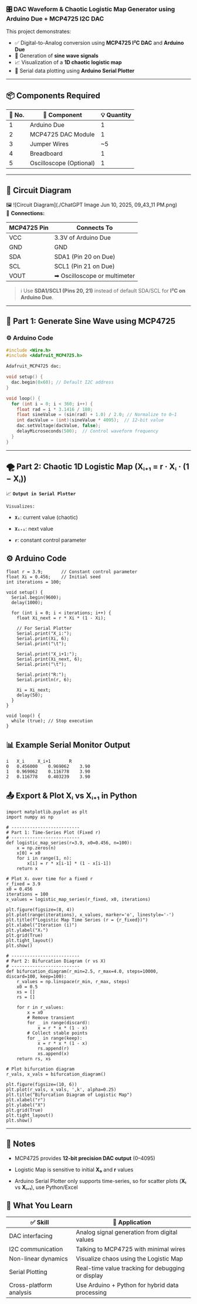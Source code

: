 ### 🎛️ DAC Waveform & Chaotic Logistic Map Generator using Arduino Due + MCP4725 I2C DAC

This project demonstrates:
- ✅ Digital-to-Analog conversion using **MCP4725 I²C DAC** and **Arduino Due**
- 🌊 Generation of **sine wave signals**
- 📈 Visualization of a **1D chaotic logistic map**
- 🔬 Serial data plotting using **Arduino Serial Plotter**

---

## 📦 Components Required

| 🔢 No. | 🧩 Component              | 💡 Quantity |
|-------|---------------------------|-------------|
| 1     | Arduino Due               | 1           |
| 2     | MCP4725 DAC Module        | 1           |
| 3     | Jumper Wires              | ~5          |
| 4     | Breadboard                | 1           |
| 5     | Oscilloscope (Optional)   | 1           |

---

## 🔌 Circuit Diagram

🖼️ ![Circuit Diagram](./ChatGPT Image Jun 10, 2025, 09_43_11 PM.png)  
📌 **Connections:**

| MCP4725 Pin | Connects To          |
|-------------|----------------------|
| VCC         | 3.3V of Arduino Due  |
| GND         | GND                  |
| SDA         | SDA1 (Pin 20 on Due) |
| SCL         | SCL1 (Pin 21 on Due) |
| VOUT        | ➡ Oscilloscope or multimeter |

> ℹ️ Use **SDA1/SCL1 (Pins 20, 21)** instead of default SDA/SCL for **I²C on Arduino Due**.

---

## 🔁 Part 1: Generate Sine Wave using MCP4725

### ⚙️ Arduino Code

```cpp
#include <Wire.h>
#include <Adafruit_MCP4725.h>

Adafruit_MCP4725 dac;

void setup() {
  dac.begin(0x60); // Default I2C address
}

void loop() {
  for (int i = 0; i < 360; i++) {
    float rad = i * 3.1416 / 180;
    float sineValue = (sin(rad) + 1.0) / 2.0; // Normalize to 0–1
    int dacValue = (int)(sineValue * 4095);  // 12-bit value
    dac.setVoltage(dacValue, false);
    delayMicroseconds(500);  // Control waveform frequency
  }
}
```
---
## 🌪️ Part 2: Chaotic 1D Logistic Map (Xᵢ₊₁ = r · Xᵢ · (1 − Xᵢ))

📈 **`Output in Serial Plotter`**

`Visualizes:`

* **`Xᵢ`**: current value (chaotic)

* **`Xᵢ₊₁`**: next value

* **`r`**: constant control parameter

## ⚙️ Arduino Code
```
float r = 3.9;       // Constant control parameter
float Xi = 0.456;    // Initial seed
int iterations = 100;

void setup() {
  Serial.begin(9600);
  delay(1000);

  for (int i = 0; i < iterations; i++) {
    float Xi_next = r * Xi * (1 - Xi);

    // For Serial Plotter
    Serial.print("X_i:");
    Serial.print(Xi, 6);
    Serial.print("\t");

    Serial.print("X_i+1:");
    Serial.print(Xi_next, 6);
    Serial.print("\t");

    Serial.print("R:");
    Serial.println(r, 6);

    Xi = Xi_next;
    delay(50);
  }
}

void loop() {
  while (true); // Stop execution
}
```
## 📊 Example Serial Monitor Output
```
i	X_i		X_i+1		R
0	0.456000	0.969062	3.90
1	0.969062	0.116778	3.90
2	0.116778	0.403239	3.90
```
## 📤 Export & Plot Xᵢ vs Xᵢ₊₁ in Python
```
import matplotlib.pyplot as plt
import numpy as np

# --------------------------
# Part 1: Time-Series Plot (Fixed r)
# --------------------------
def logistic_map_series(r=3.9, x0=0.456, n=100):
    x = np.zeros(n)
    x[0] = x0
    for i in range(1, n):
        x[i] = r * x[i-1] * (1 - x[i-1])
    return x

# Plot Xᵢ over time for a fixed r
r_fixed = 3.9
x0 = 0.456
iterations = 100
x_values = logistic_map_series(r_fixed, x0, iterations)

plt.figure(figsize=(8, 4))
plt.plot(range(iterations), x_values, marker='o', linestyle='-')
plt.title(f"Logistic Map Time Series (r = {r_fixed})")
plt.xlabel("Iteration (i)")
plt.ylabel("Xᵢ")
plt.grid(True)
plt.tight_layout()
plt.show()

# --------------------------
# Part 2: Bifurcation Diagram (r vs X)
# --------------------------
def bifurcation_diagram(r_min=2.5, r_max=4.0, steps=10000, discard=100, keep=100):
    r_values = np.linspace(r_min, r_max, steps)
    x0 = 0.5
    xs = []
    rs = []

    for r in r_values:
        x = x0
        # Remove transient
        for _ in range(discard):
            x = r * x * (1 - x)
        # Collect stable points
        for _ in range(keep):
            x = r * x * (1 - x)
            rs.append(r)
            xs.append(x)
    return rs, xs

# Plot bifurcation diagram
r_vals, x_vals = bifurcation_diagram()

plt.figure(figsize=(10, 6))
plt.plot(r_vals, x_vals, ',k', alpha=0.25)
plt.title("Bifurcation Diagram of Logistic Map")
plt.xlabel("r")
plt.ylabel("X")
plt.grid(True)
plt.tight_layout()
plt.show()
```
---

## 📌 Notes
* MCP4725 provides **12-bit precision DAC output** (0–4095)

* Logistic Map is sensitive to initial **X₀** and **r** values

* Arduino Serial Plotter only supports time-series, so for scatter plots (**Xᵢ** vs **Xᵢ₊₁**), use Python/Excel

## 🧠 What You Learn

| ✅ Skill | 💬 Application          |
|-------------|----------------------|
| DAC interfacing | Analog signal generation from digital values |
| I2C communication| Talking to MCP4725 with minimal wires |
| Non-linear dynamics| Visualize chaos using the Logistic Map |
| Serial Plotting| Real-time value tracking for debugging or display |
| Cross-platform analysis| Use Arduino + Python for hybrid data processing |
